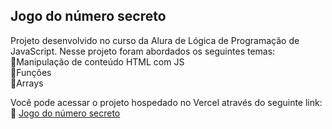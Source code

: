 ## Jogo do número secreto

Projeto desenvolvido no curso da Alura de Lógica de Programação de JavaScript.
Nesse projeto foram abordados os seguintes temas: <br>
🔹Manipulação de conteúdo HTML com JS<br>
🔹Funções<br>
🔹Arrays<br>

Você pode acessar o projeto hospedado no Vercel através do seguinte link: <br>
🔗 [Jogo do número secreto](https://jogo-do-numero-secreto-five-blue.vercel.app/)
